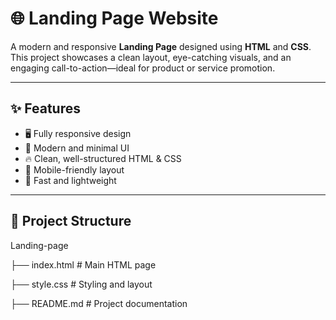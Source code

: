 # 🌐 Landing Page Website

A modern and responsive **Landing Page** designed using **HTML** and **CSS**.  
This project showcases a clean layout, eye-catching visuals, and an engaging call-to-action—ideal for product or service promotion.

---

## ✨ Features

- 🖥️ Fully responsive design
- 🎨 Modern and minimal UI
- 🔥 Clean, well-structured HTML & CSS
- 📱 Mobile-friendly layout
- 🚀 Fast and lightweight

---

## 📁 Project Structure

Landing-page

├── index.html    # Main HTML page

├── style.css     # Styling and layout

├── README.md     # Project documentation
